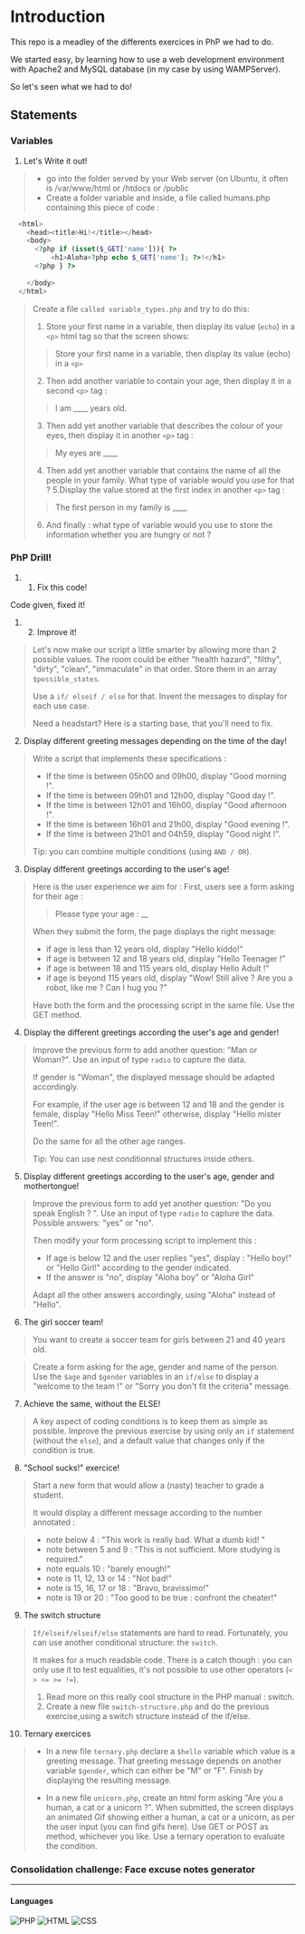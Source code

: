 # Introduction

This repo is a meadley of the differents exercices in PhP we had to do.

We started easy, by learning how to use a web development environment with Apache2 and MySQL database (in my case by using WAMPServer).

So let's seen what we had to do!

## Statements

### Variables

1. Let's Write it out!

> - go into the folder served by your Web server (on Ubuntu, it often is /var/www/html or /htdocs or /public
> - Create a folder variable and inside, a file called humans.php containing this piece of code :
```php
  <html>
    <head><title>Hi!</title></head>
    <body>
  	  <?php if (isset($_GET['name'])){ ?>
    	  <h1>Aloha<?php echo $_GET['name']; ?>!</h1>
   	  <?php } ?>
    
    </body>
  </html>
```
>
> Create a file `called variable_types.php` and try to do this:
>
> 1. Store your first name in a variable, then display its value (`echo`) in a `<p>` html tag so that the screen shows:
>> Store your first name in a variable, then display its value (echo) in a `<p>`
> 2. Then add another variable to contain your age, then display it in a second `<p>` tag :
>> I am ____ years old.
> 3. Then add yet another variable that describes the colour of your eyes, then display it in another `<p>` tag :
>> My eyes are ____
> 4. Then add yet another variable that contains the name of all the people in your family. What type of variable would you use for that ?
> 5.Display the value stored at the first index in another `<p>` tag :
>> The first person in my family is ____
> 6. And finally : what type of variable would you use to store the information whether you are hungry or not ?

### PhP Drill!

1. 1. Fix this code!

Code given, fixed it!

1. 2. Improve it!

> Let's now make our script a little smarter by allowing more than 2 possible values. The room could be either "health hazard", "filthy", "dirty", "clean", "immaculate" in that order. Store them in an array `$possible_states`.
>
> Use a `if/ elseif / else` for that. Invent the messages to display for each use case.
>
> Need a headstart? Here is a starting base, that you'll need to fix.

2. Display different greeting messages depending on the time of the day!

> Write a script that implements these specifications :
>
> -   If the time is between 05h00 and 09h00, display "Good morning !".
> -   If the time is between 09h01 and 12h00, display "Good day !".
> -   If the time is between 12h01 and 16h00, display "Good afternoon !".
> -   If the time is between 16h01 and 21h00, display "Good evening !".
> -   If the time is between 21h01 and 04h59, display "Good night !".
>
> Tip: you can combine multiple conditions (using `AND / OR`).

3. Display different greetings according to the user's age!

> Here is the user experience we aim for :
> First, users see a form asking for their age :
>
>>    Please type your age : __
>
> When they submit the form, the page displays the right message:
>
> -    if age is less than 12 years old, display "Hello kiddo!"
> -    if age is between 12 and 18 years old, display "Hello Teenager !"
> -    if age is between 18 and 115 years old, display Hello Adult !"
> -    if age is beyond 115 years old, display "Wow! Still alive ? Are you a robot, like me ? Can I hug you ?"
>
> Have both the form and the processing script in the same file. Use the GET method.

4. Display the different greetings according the user's age and gender!

> Improve the previous form to add another question: "Man or Woman?". Use an input of type `radio` to capture the data.
>
> If gender is "Woman", the displayed message should be adapted accordingly.
>
> For example, if the user age is between 12 and 18 and the gender is female, display "Hello Miss Teen!" otherwise, display "Hello mister Teen!".
>
> Do the same for all the other age ranges.
>
> Tip: You can use nest conditionnal structures inside others.

5. Display different greetings according to the user's age, gender and mothertongue!

> Improve the previous form to add yet another question: "Do you speak English ? ". Use an input of type `radio` to capture the data. Possible answers: "yes" or "no".
> 
> Then modify your form processing script to implement this :
>
> -    If age is below 12 and the user replies "yes", display : "Hello boy!" or "Hello Girl!" according to the gender indicated.
> -    If the answer is "no", display "Aloha boy" or "Aloha Girl"
>
> Adapt all the other answers accordingly, using "Aloha" instead of "Hello".

6. The girl soccer team!

> You want to create a soccer team for girls between 21 and 40 years old.

> Create a form asking for the age, gender and name of the person. Use the `$age` and `$gender` variables in an `if/else` to display a "welcome to the team !" or "Sorry you don't fit the criteria" message.

7. Achieve the same, without the ELSE!

> A key aspect of coding conditions is to keep them as simple as possible. Improve the previous exercise by using only an `if` statement (without the `else`), and a default value that changes only if the condition is true.

8. "School sucks!" exercice!

> Start a new form that would allow a (nasty) teacher to grade a student.
>
> It would display a different message according to the number annotated :

> -    note below 4 : "This work is really bad. What a dumb kid! "
> -    note between 5 and 9 : "This is not sufficient. More studying is required."
> -    note equals 10 : "barely enough!"
> -    note is 11, 12, 13 or 14 : "Not bad!"
> -    note is 15, 16, 17 or 18 : "Bravo, bravissimo!"
> -    note is 19 or 20 : "Too good to be true : confront the cheater!"

9. The switch structure

> `If/elseif/elseif/else` statements are hard to read. Fortunately, you can use another conditional structure: the `switch`.
>
> It makes for a much readable code. There is a catch though : you can only use it to test equalities, it's not possible to use other operators (`< > <= >= !=`).
> 
> 1. Read more on this really cool structure in the PHP manual : switch.
> 2. Create a new file `switch-structure.php` and do the previous exercise,using a switch structure instead of the if/else.

10. Ternary exercices

> - In a new file `ternary.php` declare a `$hello` variable which value is a greeting message. That greeting message depends on another variable `$gender`, which can either be "M" or "F". Finish by displaying the resulting message.
>
> - In a new file `unicorn.php`, create an html form asking "Are you a human, a cat or a unicorn ?". When submitted, the screen displays an animated Gif showing either a human, a cat or a unicorn, as per the user input (you can find gifs here). Use GET or POST as method, whichever you like. Use a ternary operation to evaluate the condition.


### Consolidation challenge: Face excuse notes generator




---

#### Languages

![PHP](https://img.shields.io/badge/PHP-777BB4?style=for-the-badge&logo=php&logoColor=white)
![HTML](https://img.shields.io/badge/HTML5-E34F26?style=for-the-badge&logo=html5&logoColor=white)
![CSS](https://img.shields.io/badge/CSS3-1572B6?style=for-the-badge&logo=css3&logoColor=white)
